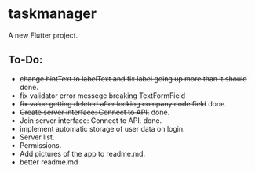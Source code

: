 # taskmanager

A new Flutter project.

## To-Do: 

   - ~~change hintText to labelText and fix label going up more than it should~~ done.
   - fix validator error messege breaking TextFormField
   - ~~fix value getting deleted after locking company code field~~ done.
   - ~~Create server interface: Connect to API.~~ done.
   - ~~Join server interface: Connect to API.~~ done.
   - implement automatic storage of user data on login. 
   - Server list.
   - Permissions.
   - Add pictures of the app to readme.md.
   - better readme.md
